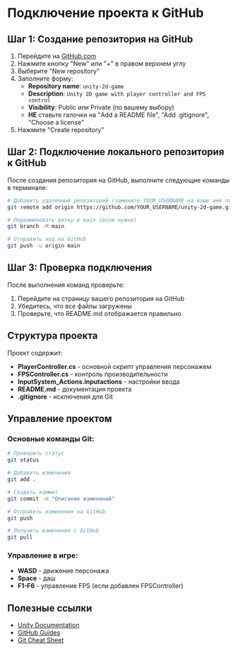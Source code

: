# Подключение проекта к GitHub

## Шаг 1: Создание репозитория на GitHub

1. Перейдите на [GitHub.com](https://github.com)
2. Нажмите кнопку "New" или "+" в правом верхнем углу
3. Выберите "New repository"
4. Заполните форму:
   - **Repository name**: `unity-2d-game`
   - **Description**: `Unity 2D game with player controller and FPS control`
   - **Visibility**: Public или Private (по вашему выбору)
   - **НЕ** ставьте галочки на "Add a README file", "Add .gitignore", "Choose a license"
5. Нажмите "Create repository"

## Шаг 2: Подключение локального репозитория к GitHub

После создания репозитория на GitHub, выполните следующие команды в терминале:

```bash
# Добавить удаленный репозиторий (замените YOUR_USERNAME на ваше имя пользователя)
git remote add origin https://github.com/YOUR_USERNAME/unity-2d-game.git

# Переименовать ветку в main (если нужно)
git branch -M main

# Отправить код на GitHub
git push -u origin main
```

## Шаг 3: Проверка подключения

После выполнения команд проверьте:
1. Перейдите на страницу вашего репозитория на GitHub
2. Убедитесь, что все файлы загружены
3. Проверьте, что README.md отображается правильно

## Структура проекта

Проект содержит:
- **PlayerController.cs** - основной скрипт управления персонажем
- **FPSController.cs** - контроль производительности
- **InputSystem_Actions.inputactions** - настройки ввода
- **README.md** - документация проекта
- **.gitignore** - исключения для Git

## Управление проектом

### Основные команды Git:
```bash
# Проверить статус
git status

# Добавить изменения
git add .

# Создать коммит
git commit -m "Описание изменений"

# Отправить изменения на GitHub
git push

# Получить изменения с GitHub
git pull
```

### Управление в игре:
- **WASD** - движение персонажа
- **Space** - даш
- **F1-F6** - управление FPS (если добавлен FPSController)

## Полезные ссылки

- [Unity Documentation](https://docs.unity3d.com/)
- [GitHub Guides](https://guides.github.com/)
- [Git Cheat Sheet](https://education.github.com/git-cheat-sheet-education.pdf) 